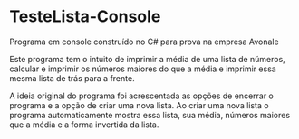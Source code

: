 # TesteLista-Console
Programa em console construído no C# para prova na empresa Avonale

Este programa tem o intuito de imprimir a média de uma lista de números, calcular e imprimir os números maiores do que a média e imprimir essa mesma lista de trás para a frente.

A ideia original do programa foi acrescentada as opções de encerrar o programa e a opção de criar uma nova lista. 
Ao criar uma nova lista o programa automaticamente mostra essa lista, sua média, números maiores que a média e a forma invertida da lista.
